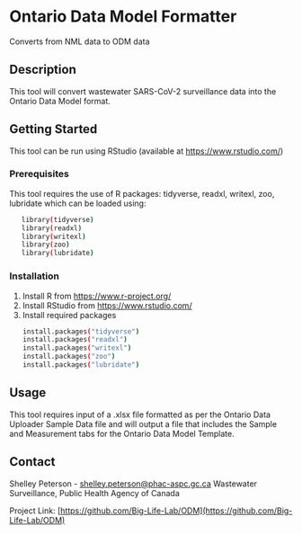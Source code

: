 # Ontario Data Model Formatter
Converts from NML data to ODM data

## Description

This tool will convert wastewater SARS-CoV-2 surveillance data into the Ontario Data Model format.

## Getting Started

This tool can be run using RStudio (available at https://www.rstudio.com/)

### Prerequisites

This tool requires the use of R packages: tidyverse, readxl, writexl, zoo, lubridate which can be loaded using:

```sh
   library(tidyverse)
   library(readxl)
   library(writexl)
   library(zoo)
   library(lubridate)
```

### Installation

1. Install R from https://www.r-project.org/
2. Install RStudio from https://www.rstudio.com/
3. Install required packages
   ```sh
   install.packages("tidyverse")
   install.packages("readxl")
   install.packages("writexl")
   install.packages("zoo")
   install.packages("lubridate")
   ```

## Usage

This tool requires input of a .xlsx file formatted as per the Ontario Data Uploader Sample Data file and will output a file that includes the Sample and Measurement tabs for the Ontario Data Model Template.

## Contact

Shelley Peterson - shelley.peterson@phac-aspc.gc.ca
Wastewater Surveillance, Public Health Agency of Canada

Project Link: [https://github.com/Big-Life-Lab/ODM](https://github.com/Big-Life-Lab/ODM)
